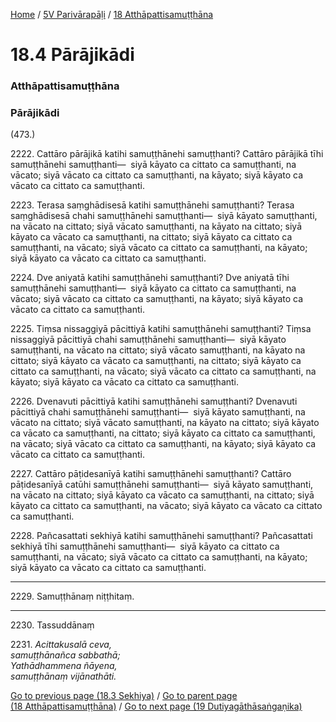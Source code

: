 
[Home](/) / [5V Parivārapāḷi](/tipitaka/5V.md) / [18 Atthāpattisamuṭṭhāna](/tipitaka/5V/18.md)

# 18.4 Pārājikādi

### Atthāpattisamuṭṭhāna

### Pārājikādi

(473.)

2222\. Cattāro pārājikā katihi samuṭṭhānehi samuṭṭhanti? Cattāro pārājikā tīhi samuṭṭhānehi samuṭṭhanti—  siyā kāyato ca cittato ca samuṭṭhanti, na vācato; siyā vācato ca cittato ca samuṭṭhanti, na kāyato; siyā kāyato ca vācato ca cittato ca samuṭṭhanti.

2223\. Terasa saṃghādisesā katihi samuṭṭhānehi samuṭṭhanti? Terasa saṃghādisesā chahi samuṭṭhānehi samuṭṭhanti—  siyā kāyato samuṭṭhanti, na vācato na cittato; siyā vācato samuṭṭhanti, na kāyato na cittato; siyā kāyato ca vācato ca samuṭṭhanti, na cittato; siyā kāyato ca cittato ca samuṭṭhanti, na vācato; siyā vācato ca cittato ca samuṭṭhanti, na kāyato; siyā kāyato ca vācato ca cittato ca samuṭṭhanti.

2224\. Dve aniyatā katihi samuṭṭhānehi samuṭṭhanti? Dve aniyatā tīhi samuṭṭhānehi samuṭṭhanti—  siyā kāyato ca cittato ca samuṭṭhanti, na vācato; siyā vācato ca cittato ca samuṭṭhanti, na kāyato; siyā kāyato ca vācato ca cittato ca samuṭṭhanti.

2225\. Tiṃsa nissaggiyā pācittiyā katihi samuṭṭhānehi samuṭṭhanti? Tiṃsa nissaggiyā pācittiyā chahi samuṭṭhānehi samuṭṭhanti—  siyā kāyato samuṭṭhanti, na vācato na cittato; siyā vācato samuṭṭhanti, na kāyato na cittato; siyā kāyato ca vācato ca samuṭṭhanti, na cittato; siyā kāyato ca cittato ca samuṭṭhanti, na vācato; siyā vācato ca cittato ca samuṭṭhanti, na kāyato; siyā kāyato ca vācato ca cittato ca samuṭṭhanti.

2226\. Dvenavuti pācittiyā katihi samuṭṭhānehi samuṭṭhanti? Dvenavuti pācittiyā chahi samuṭṭhānehi samuṭṭhanti—  siyā kāyato samuṭṭhanti, na vācato na cittato; siyā vācato samuṭṭhanti, na kāyato na cittato; siyā kāyato ca vācato ca samuṭṭhanti, na cittato; siyā kāyato ca cittato ca samuṭṭhanti, na vācato; siyā vācato ca cittato ca samuṭṭhanti, na kāyato; siyā kāyato ca vācato ca cittato ca samuṭṭhanti.

2227\. Cattāro pāṭidesanīyā katihi samuṭṭhānehi samuṭṭhanti? Cattāro pāṭidesanīyā catūhi samuṭṭhānehi samuṭṭhanti—  siyā kāyato samuṭṭhanti, na vācato na cittato; siyā kāyato ca vācato ca samuṭṭhanti, na cittato; siyā kāyato ca cittato ca samuṭṭhanti, na vācato; siyā kāyato ca vācato ca cittato ca samuṭṭhanti.

2228\. Pañcasattati sekhiyā katihi samuṭṭhānehi samuṭṭhanti? Pañcasattati sekhiyā tīhi samuṭṭhānehi samuṭṭhanti—  siyā kāyato ca cittato ca samuṭṭhanti, na vācato; siyā vācato ca cittato ca samuṭṭhanti, na kāyato; siyā kāyato ca vācato ca cittato ca samuṭṭhanti.

---

2229\. Samuṭṭhānaṃ niṭṭhitaṃ.



---

2230\. Tassuddānaṃ



2231\. _Acittakusalā ceva,_  
_samuṭṭhānañca sabbathā;_  
_Yathādhammena ñāyena,_  
_samuṭṭhānaṃ vijānathāti._  


[Go to previous page (18.3 Sekhiya)](/tipitaka/5V/18/18.3.md) / [Go to parent page (18 Atthāpattisamuṭṭhāna)](/tipitaka/5V/18.md) / [Go to next page (19 Dutiyagāthāsaṅgaṇika)](/tipitaka/5V/19.md)


